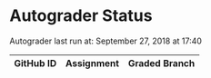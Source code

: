# Autograder Status
Autograder last run at: September 27, 2018 at 17:40

| GitHub ID | Assignment | Graded Branch |
|-----------|------------|---------------|

